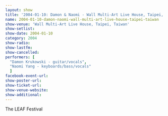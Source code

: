 ```yaml
---
layout: show
title: '2004-01-10: Damon & Naomi - Wall Multi-Art Live House, Taipei, Taiwan'
name: 2004-01-10-damon-naomi-wall-multi-art-live-house-taipei-taiwan
show-venue: 'Wall Multi-Art Live House, Taipei, Taiwan'
show-setlist: 
show-date: 2004-01-10
category: 2004
show-radio: 
show-lastfm: 
show-cancelled: 
performers: [
  "Damon Krukowski - guitar/vocals",
  "Naomi Yang - keyboards/bass/vocals"
  ]
facebook-event-url: 
show-poster-url: 
show-ticket-url: 
show-venue-website: 
show-additional: 
---
```


The LEAF Festival
